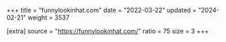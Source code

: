 +++
title = "funnylookinhat.com"
date = "2022-03-22"
updated = "2024-02-21"
weight = 3537

[extra]
source = "https://funnylookinhat.com/"
ratio = 75
size = 3
+++
